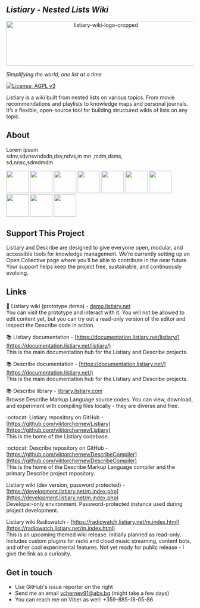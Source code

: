 ## *Listiary - Nested Lists Wiki*  

<p align="center">
<img width="520" height="120" alt="listiary-wiki-logo-cropped" src="https://github.com/user-attachments/assets/02d3faff-e4cf-49f8-a771-c7b8fbb483e0" />
</p>

_Simplifying the world, one list at a time_
<!-- World simplified, one list at a time -->
<!-- Listiary - see complexity surmised -->
<!-- Listiary - the world in simple terms -->

[![License: AGPL v3](https://img.shields.io/badge/License-AGPL_v3-blue.svg)](https://www.gnu.org/licenses/agpl-3.0)

Listiary is a wiki built from nested lists on various topics. From movie recommendations and playlists to knowledge maps and personal journals.
It’s a flexible, open-source tool for building structured wikis of lists on any topic.

## About  
Lorem ipsum  
sdnv,sdvnsvndsdn,dsv,ndvs,m mn ,mdm,dsms,  
sd,nnsc,sdmdmdm  

<a href="[https://github.com/user-attachments/assets/a1555953-4010-4d41-aab0-4e80f0c737e2](https://github.com/user-attachments/assets/a1555953-4010-4d41-aab0-4e80f0c737e2)"><img src="https://github.com/user-attachments/assets/a1555953-4010-4d41-aab0-4e80f0c737e2" width="60"/></a>
<a href="[https://github.com/user-attachments/assets/218305b8-36f5-4a14-915c-445759478afa](https://github.com/user-attachments/assets/218305b8-36f5-4a14-915c-445759478afa)"><img src="https://github.com/user-attachments/assets/218305b8-36f5-4a14-915c-445759478afa" width="60"/></a>
<a href="[https://github.com/user-attachments/assets/472ebac0-1ba7-4c56-82c1-8ec48c18b89b](https://github.com/user-attachments/assets/472ebac0-1ba7-4c56-82c1-8ec48c18b89b)"><img src="https://github.com/user-attachments/assets/472ebac0-1ba7-4c56-82c1-8ec48c18b89b" width="60"/></a>
<a href="[https://github.com/user-attachments/assets/13908d39-3def-49ef-a893-e5d310d2a5b9](https://github.com/user-attachments/assets/13908d39-3def-49ef-a893-e5d310d2a5b9)"><img src="https://github.com/user-attachments/assets/13908d39-3def-49ef-a893-e5d310d2a5b9" width="60"/></a>
<a href="[https://github.com/user-attachments/assets/fc0d8668-cbf1-43ff-9a2d-3aacfe7bb921](https://github.com/user-attachments/assets/fc0d8668-cbf1-43ff-9a2d-3aacfe7bb921)"><img src="https://github.com/user-attachments/assets/fc0d8668-cbf1-43ff-9a2d-3aacfe7bb921" width="60"/></a>
<a href="[https://github.com/user-attachments/assets/77acaf41-7377-4043-a139-760938cb4d1d](https://github.com/user-attachments/assets/77acaf41-7377-4043-a139-760938cb4d1d)"><img src="https://github.com/user-attachments/assets/77acaf41-7377-4043-a139-760938cb4d1d" width="60"/></a>
<a href="[https://github.com/user-attachments/assets/aa3815bd-f688-4092-8a38-3a55e26fbba0](https://github.com/user-attachments/assets/aa3815bd-f688-4092-8a38-3a55e26fbba0)"><img src="https://github.com/user-attachments/assets/aa3815bd-f688-4092-8a38-3a55e26fbba0" width="60"/></a>
<a href="[https://github.com/user-attachments/assets/8a872a5e-cd2f-4784-b2a4-6f1f60700c9b](https://github.com/user-attachments/assets/8a872a5e-cd2f-4784-b2a4-6f1f60700c9b)"><img src="https://github.com/user-attachments/assets/8a872a5e-cd2f-4784-b2a4-6f1f60700c9b" width="60"/></a>
<a href="[https://github.com/user-attachments/assets/9a88d5a0-031c-400c-a38b-7bb4686c0b4b](https://github.com/user-attachments/assets/9a88d5a0-031c-400c-a38b-7bb4686c0b4b)"><img src="https://github.com/user-attachments/assets/9a88d5a0-031c-400c-a38b-7bb4686c0b4b" width="60"/></a>
<a href="[https://github.com/user-attachments/assets/36dd6632-b50c-435c-959a-cd011f46a8c7](https://github.com/user-attachments/assets/36dd6632-b50c-435c-959a-cd011f46a8c7)"><img src="https://github.com/user-attachments/assets/36dd6632-b50c-435c-959a-cd011f46a8c7" width="60"/></a>

## Support This Project  
Listiary and Describe are designed to give everyone open, modular, and accessible tools for knowledge management. We’re currently setting up an Open Collective page where you’ll be able to contribute in the near future. Your support helps keep the project free, sustainable, and continuously evolving.

## Links  
🧭 Listiary wiki (prototype demo) - [demo.listiary.net](https://demo.listiary.net/m.index.php)  
You can visit the prototype and interact with it. You will not be allowed to edit content yet, but you can try out a read-only version of the editor and inspect the Describe code in action.

📚 Listiary documentation - [https://documentation.listiary.net/listiary/](https://documentation.listiary.net/listiary/)  
This is the main documentation hub for the Listiary and Describe projects.

📚 Describe documentation - [https://documentation.listiary.net/](https://documentation.listiary.net/)  
This is the main documentation hub for the Listiary and Describe projects.

📚 Describe library - [library.listiary.com](https://library.listiary.com/)  
Browse Describe Markup Language source codes. You can view, download, and experiment with compiling files locally - they are diverse and free.

:octocat: Listiary repository on GitHub - [https://github.com/viktorchernev/Listiary](https://github.com/viktorchernev/Listiary)  
This is the home of the Listiary codebase.

:octocat: Describe repository on GitHub - [https://github.com/viktorchernev/DescribeCompiler](https://github.com/viktorchernev/DescribeCompiler)  
This is the home of the Describe Markup Language compiler and the primary Describe project repository.

Listiary wiki (dev version, password protected) - [https://development.listiary.net/m.index.php](https://development.listiary.net/m.index.php)  
Developer-only environment. Password-protected instance used during project development.

Listiary wiki Radiowatch - [https://radiowatch.listiary.net/m.index.html](https://radiowatch.listiary.net/m.index.html)  
This is an upcoming themed wiki release. Initially planned as read-only. Includes custom plugins for radio and cloud music streaming, content bots, and other cool experimental features. Not yet ready for public release - I give the link as a curiosity.


## Get in touch  
- Use GitHub's issue reporter on the right
- Send me an email vchernev91@abv.bg (might take a few days)
- You can reach me on Viber as well: +359-885-18-05-86

